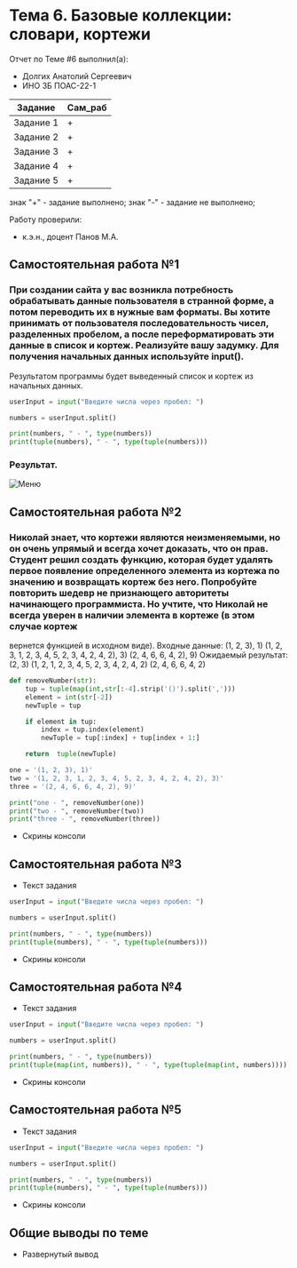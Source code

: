 # Тема 6. Базовые коллекции: словари, кортежи
Отчет по Теме #6 выполнил(а):
- Долгих Анатолий Сергеевич
- ИНО ЗБ ПОАС-22-1

| Задание | Сам_раб |
| ------ | ------ |
| Задание 1 | + |
| Задание 2 | + |
| Задание 3 | + |
| Задание 4 | + |
| Задание 5 | + |

знак "+" - задание выполнено; знак "-" - задание не выполнено;

Работу проверили:
- к.э.н., доцент Панов М.А.

## Самостоятельная работа №1
### При создании сайта у вас возникла потребность обрабатывать данные пользователя в странной форме, а потом переводить их в нужные вам форматы. Вы хотите принимать от пользователя последовательность чисел, разделенных пробелом, а после переформатировать эти данные в список и кортеж. Реализуйте вашу задумку. Для получения начальных данных используйте input().
Результатом программы будет выведенный список и кортеж из начальных данных.


```python
userInput = input("Введите числа через пробел: ")

numbers = userInput.split()

print(numbers, " - ", type(numbers))
print(tuple(numbers), " - ", type(tuple(numbers)))

```
### Результат.
![Меню](https://github.com/Lab2_1.png)


  
## Самостоятельная работа №2
### Николай знает, что кортежи являются неизменяемыми, но он очень упрямый и всегда хочет доказать, что он прав. Студент решил создать функцию, которая будет удалять первое появление определенного элемента из кортежа по значению и возвращать кортеж без него. Попробуйте повторить шедевр не признающего авторитеты начинающего программиста. Но учтите, что Николай не всегда уверен в наличии элемента в кортеже (в этом случае кортеж
вернется функцией в исходном виде).
Входные данные:
(1, 2, 3), 1)
(1, 2, 3, 1, 2, 3, 4, 5, 2, 3, 4, 2, 4, 2), 3)
(2, 4, 6, 6, 4, 2), 9)
Ожидаемый результат:
(2, 3)
(1, 2, 1, 2, 3, 4, 5, 2, 3, 4, 2, 4, 2)
(2, 4, 6, 6, 4, 2)

```python
def removeNumber(str):
    tup = tuple(map(int,str[:-4].strip('()').split(',')))
    element = int(str[-2])
    newTuple = tup

    if element in tup:
        index = tup.index(element)
        newTuple = tup[:index] + tup[index + 1:]

    return  tuple(newTuple)

one = '(1, 2, 3), 1)'
two = '(1, 2, 3, 1, 2, 3, 4, 5, 2, 3, 4, 2, 4, 2), 3)'
three = '(2, 4, 6, 6, 4, 2), 9)'

print("one - ", removeNumber(one))
print("two - ", removeNumber(two))
print("three - ", removeNumber(three))
```
- Скрины консоли

  
## Самостоятельная работа №3
- Текст задания
```python
userInput = input("Введите числа через пробел: ")

numbers = userInput.split()

print(numbers, " - ", type(numbers))
print(tuple(numbers), " - ", type(tuple(numbers)))

```
- Скрины консоли

  
## Самостоятельная работа №4
- Текст задания
```python
userInput = input("Введите числа через пробел: ")

numbers = userInput.split()

print(numbers, " - ", type(numbers))
print(tuple(map(int, numbers)), " - ", type(tuple(map(int, numbers))))

```
- Скрины консоли
  
## Самостоятельная работа №5
- Текст задания
```python
userInput = input("Введите числа через пробел: ")

numbers = userInput.split()

print(numbers, " - ", type(numbers))
print(tuple(numbers), " - ", type(tuple(numbers)))

```
- Скрины консоли

## Общие выводы по теме
- Развернутый вывод
